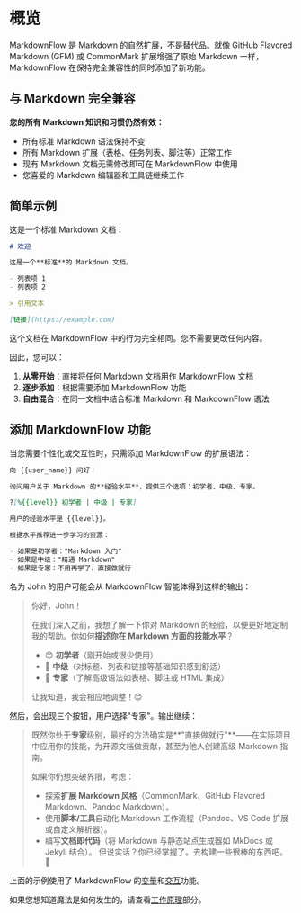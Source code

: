 # 概览

MarkdownFlow 是 Markdown 的自然扩展，不是替代品。就像 GitHub Flavored Markdown (GFM) 或 CommonMark 扩展增强了原始 Markdown 一样，MarkdownFlow 在保持完全兼容性的同时添加了新功能。

## 与 Markdown 完全兼容

**您的所有 Markdown 知识和习惯仍然有效：**

- 所有标准 Markdown 语法保持不变
- 所有 Markdown 扩展（表格、任务列表、脚注等）正常工作
- 现有 Markdown 文档无需修改即可在 MarkdownFlow 中使用
- 您喜爱的 Markdown 编辑器和工具链继续工作

## 简单示例

这是一个标准 Markdown 文档：

```markdown
# 欢迎

这是一个**标准**的 Markdown 文档。

- 列表项 1
- 列表项 2

> 引用文本

[链接](https://example.com)
```

这个文档在 MarkdownFlow 中的行为完全相同。您不需要更改任何内容。

因此，您可以：

1. **从零开始**：直接将任何 Markdown 文档用作 MarkdownFlow 文档
2. **逐步添加**：根据需要添加 MarkdownFlow 功能
3. **自由混合**：在同一文档中结合标准 Markdown 和 MarkdownFlow 语法

## 添加 MarkdownFlow 功能

当您需要个性化或交互性时，只需添加 MarkdownFlow 的扩展语法：

```markdown
向 {{user_name}} 问好！

询问用户关于 Markdown 的**经验水平**，提供三个选项：初学者、中级、专家。

?[%{{level}} 初学者 | 中级 | 专家]

用户的经验水平是 {{level}}。

根据水平推荐进一步学习的资源：

- 如果是初学者："Markdown 入门"
- 如果是中级："精通 Markdown"
- 如果是专家：不用再学了，直接做就行
```

名为 John 的用户可能会从 MarkdownFlow 智能体得到这样的输出：

> 你好，John！
>
> 在我们深入之前，我想了解一下你对 Markdown 的经验，以便更好地定制我的帮助。你如何**描述你在 Markdown 方面的技能水平**？
>
> - 😊 **初学者**（刚开始或很少使用）
> - 🚀 **中级**（对标题、列表和链接等基础知识感到舒适）
> - 🧙 **专家**（了解高级语法如表格、脚注或 HTML 集成）
>
> 让我知道，我会相应地调整！😊

然后，会出现三个按钮，用户选择"专家"。输出继续：

> 既然你处于**专家**级别，最好的方法确实是**"直接做就行"**——在实际项目中应用你的技能，为开源文档做贡献，甚至为他人创建高级 Markdown 指南。
>
> 如果你仍想突破界限，考虑：
>
> - 探索**扩展 Markdown 风格**（CommonMark、GitHub Flavored Markdown、Pandoc Markdown）。
> - 使用**脚本/工具**自动化 Markdown 工作流程（Pandoc、VS Code 扩展或自定义解析器）。
> - 编写**文档即代码**（将 Markdown 与静态站点生成器如 MkDocs 或 Jekyll 结合）。
>   但说实话？你已经掌握了。去构建一些很棒的东西吧。🚀

上面的示例使用了 MarkdownFlow 的[变量](variables.md)和[交互](interaction.md)功能。

如果您想知道魔法是如何发生的，请查看[工作原理](how-it-works.md)部分。

